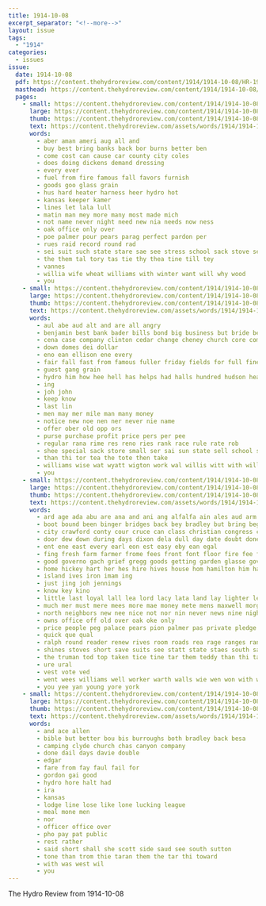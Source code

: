 ```yaml
---
title: 1914-10-08
excerpt_separator: "<!--more-->"
layout: issue
tags:
  - "1914"
categories:
  - issues
issue:
  date: 1914-10-08
  pdf: https://content.thehydroreview.com/content/1914/1914-10-08/HR-1914-10-08.pdf
  masthead: https://content.thehydroreview.com/content/1914/1914-10-08/masthead/HR-1914-10-08.jpg
  pages:
    - small: https://content.thehydroreview.com/content/1914/1914-10-08/small/HR-1914-10-08-01.jpg
      large: https://content.thehydroreview.com/content/1914/1914-10-08/large/HR-1914-10-08-01.jpg
      thumb: https://content.thehydroreview.com/content/1914/1914-10-08/thumbnails/HR-1914-10-08-01.jpg
      text: https://content.thehydroreview.com/assets/words/1914/1914-10-08/HR-1914-10-08-01.txt
      words:
        - aber aman ameri aug all and
        - buy best bring banks back bor burns better ben
        - come cost can cause car county city coles
        - does doing dickens demand dressing
        - every ever
        - fuel from fire famous fall favors furnish
        - goods goo glass grain
        - hus hard heater harness heer hydro hot
        - kansas keeper kamer
        - lines let lala lull
        - matin man mey more many most made mich
        - not name never night need new nia needs now ness
        - oak office only over
        - poe palmer pour pears parag perfect pardon per
        - rues raid record round rad
        - sei suit such state stare sae see stress school sack stove seen say sie sale smile styles
        - the them tal tory tas tie thy thea tine till tey
        - vannes
        - willia wife wheat williams with winter want will why wood
        - you
    - small: https://content.thehydroreview.com/content/1914/1914-10-08/small/HR-1914-10-08-02.jpg
      large: https://content.thehydroreview.com/content/1914/1914-10-08/large/HR-1914-10-08-02.jpg
      thumb: https://content.thehydroreview.com/content/1914/1914-10-08/thumbnails/HR-1914-10-08-02.jpg
      text: https://content.thehydroreview.com/assets/words/1914/1914-10-08/HR-1914-10-08-02.txt
      words:
        - aul abe aud alt and are all angry
        - benjamin best bank bader bills bond big business but bride better bee butterick bob
        - cena case company clinton cedar change cheney church core come can college cand cash cost
        - down domes dei dollar
        - eno ean ellison ene every
        - fair fall fast from famous fuller friday fields for full finer fails
        - guest gang grain
        - hydro him how hee hell has helps had halls hundred hudson head
        - ing
        - joh john
        - keep know
        - last lin
        - men may mer mile man many money
        - notice new noe nen ner never nie name
        - offer ober old opp ors
        - purse purchase profit price pers per pee
        - regular rana rime res reno ries rank race rule rate rob
        - shee special sack store small ser sai sun state sell school slate sor
        - than thi tor tea the tote then take
        - williams wise wat wyatt wigton work wal willis witt with will write
        - you
    - small: https://content.thehydroreview.com/content/1914/1914-10-08/small/HR-1914-10-08-03.jpg
      large: https://content.thehydroreview.com/content/1914/1914-10-08/large/HR-1914-10-08-03.jpg
      thumb: https://content.thehydroreview.com/content/1914/1914-10-08/thumbnails/HR-1914-10-08-03.jpg
      text: https://content.thehydroreview.com/assets/words/1914/1914-10-08/HR-1914-10-08-03.txt
      words:
        - ard age ada abu are ana and ani ang alfalfa ain ales aud arm aten aiuto all ark ams ago
        - boot bound been binger bridges back bey bradley but bring begin bush bob burgess bak buy belle bath bake better bible bus both bast bress best body black bis bale bright beat barber braley bank brings business big
        - city crawford conty cour cruce can class christian congress call come county clarence cattle car caddo church cena
        - door dew down during days dixon dela dull day date doubt done della depot dry
        - ent ene east every earl eon est easy eby ean egal
        - fing fresh farm farmer frome fees front font floor fire fee fok fruit fromm few fate for fon field frid fund fields fly first famous fore from ford fred felton fair
        - good governo gach grief gregg goods getting garden glasse gover gas gra gent gorde governor gerry goin geary gon
        - home hickey hart her hes hire hives house hom hamilton him hay hot hardware hut hyde high hydro hey hou had hands half hoes hah heads hard has
        - island ives iron imam ing
        - just jing joh jennings
        - know key kino
        - little last loyal lall lea lord lacy lata land lay lighter less lise loan lom long leas living los ling laundry law
        - much mer must mere mees more mae money mete mens maxwell morgan most morning moment missouri monday mcalester might mules mont miles men man market mason milk
        - north neighbors new nee nice not nor nin never news nine night nan
        - owns office off old over oak oke only
        - price people peg palace pears pion palmer pas private pledge prince place perfect pie per part pope petter peat pon pavel president pies plenty poor pray port por pat
        - quick que qual
        - ralph round reader renew rives room roads rea rage ranges rant raul res rock rate read reed reins rina
        - shines stoves short save suits see statt state staes south saturday stock slain sou schon season states sale son she smith stuff shem sues seek sam supply shoe sunday samples said staple store second sweet shirts sellers school scout stewart sterling such
        - the truman tod top taken tice tine tar them teddy than thi tast ting thralls tort tor thou town table ten trom
        - ure ural
        - vest vote ved
        - went wees williams well worker warth walls wie wen won with word wit want wine west wate was way wheat wee water will wood work woods write week worlds while weak weatherford weeks wakeman wife why
        - you yee yan young yore york
    - small: https://content.thehydroreview.com/content/1914/1914-10-08/small/HR-1914-10-08-04.jpg
      large: https://content.thehydroreview.com/content/1914/1914-10-08/large/HR-1914-10-08-04.jpg
      thumb: https://content.thehydroreview.com/content/1914/1914-10-08/thumbnails/HR-1914-10-08-04.jpg
      text: https://content.thehydroreview.com/assets/words/1914/1914-10-08/HR-1914-10-08-04.txt
      words:
        - and ace allen
        - bible but better bou bis burroughs both bradley back besa
        - camping clyde church chas canyon company
        - done dail days davie double
        - edgar
        - fare from fay faul fail for
        - gordon gai good
        - hydro hore halt had
        - ira
        - kansas
        - lodge line lose like lone lucking league
        - meal mone men
        - nor
        - officer office over
        - pho pay pat public
        - rest rather
        - said short shall she scott side saud see south sutton
        - tone than trom thie taran them the tar thi toward
        - with was west wil
        - you
---
```


The Hydro Review from 1914-10-08

<!--more-->

